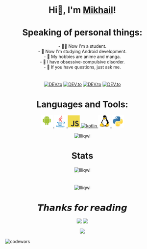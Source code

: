 <h1 align="center">Hi👋, I'm <a href="https://t.me/lliqwi">Mikhail</a>!</h1>
<h1 align="center"> Speaking of personal things:</h1>
<div align="center">- 👨‍🏛 Now I'm a student.</div>
<div align="center">- 🌱 Now I'm studying Android development.</div>
<div align="center">- 🤔 My hobbies are anime and manga.</div>
<div align="center">- 💼 I have obsessive-compulsive disorder.</div>
<div align="center">- 💬 If you have questions, just ask me.</div>
<div align="center">
    <h1></h1>
</div>
<div align="center"><a href="https://shikimori.me/liqwi" target="_blank"><img src="https://img.shields.io/badge/Shikimori-%23800080?logo=Logo" alt="DEV.to"></a>
<a href="https://vk.com/halliucination" target="_blank"><img src="https://img.shields.io/badge/Вконтакте-%230000FF?logo=Logo" alt="DEV.to"></a>
<a href="https://soundcloud.com/liqwi" target="_blank"><img src="https://img.shields.io/badge/Soundcloud-%23FFA500?logo=Logo" alt="DEV.to"></a>
<a href="https://t.me/lliqwi" target="_blank"><img src="https://img.shields.io/badge/Telegram-%2300BFFF?logo=Logo" alt="DEV.to"></a>
</div>
<h1 align="center">Languages and Tools:</h1>
<p align="center"> <a href="https://developer.android.com" target="_blank" rel="noreferrer"> <img src="https://raw.githubusercontent.com/devicons/devicon/master/icons/android/android-original-wordmark.svg" alt="android" width="40" height="40"/> </a> <a href="https://www.java.com" target="_blank" rel="noreferrer"> <img src="https://raw.githubusercontent.com/devicons/devicon/master/icons/java/java-original.svg" alt="java" width="40" height="40"/> </a> <a href="https://developer.mozilla.org/en-US/docs/Web/JavaScript" target="_blank" rel="noreferrer"> <img src="https://raw.githubusercontent.com/devicons/devicon/master/icons/javascript/javascript-original.svg" alt="javascript" width="40" height="40"/> </a> <a href="https://kotlinlang.org" target="_blank" rel="noreferrer"> <img src="https://www.vectorlogo.zone/logos/kotlinlang/kotlinlang-icon.svg" alt="kotlin" width="40" height="40"/> </a> <a href="https://www.linux.org/" target="_blank" rel="noreferrer"> <img src="https://raw.githubusercontent.com/devicons/devicon/master/icons/linux/linux-original.svg" alt="linux" width="40" height="40"/> </a> <a href="https://www.python.org" target="_blank" rel="noreferrer"> <img src="https://raw.githubusercontent.com/devicons/devicon/master/icons/python/python-original.svg" alt="python" width="40" height="40"/> </a> </p>
<div align="center"><img align="center" src="https://github-readme-stats.vercel.app/api/top-langs?username=llliqwi&show_icons=true&locale=en&layout=compact&theme=tokyonight" alt="llliqwi" /></div>

<div align="center">
    <h1>Stats</h1>
</div>
<div align="center"><img align="center" src="https://github-readme-stats.vercel.app/api?username=llliqwi&show_icons=true&locale=en&theme=tokyonight" alt="llliqwi" /> </div>
<div align="center">
    <h1> </h1>
</div>
<div align="center"><img align="center" src="https://github-readme-streak-stats.herokuapp.com/?user=llliqwi&&theme=tokyonight" alt="llliqwi" /></div>

<div align="center">
    <h1>𝙏𝙝𝙖𝙣𝙠𝙨 𝙛𝙤𝙧 𝙧𝙚𝙖𝙙𝙞𝙣𝙜</h1>
</div>

<div align="center">
    <img src="https://typograssy.deno.dev/api?text=Thank%20you%20for%20visiting%20my%20profile!&l0=none&l1=ef858c&l2=62b7d8&l3=ffb6c1&l4=caf9ff&bg=none&frame=none&speed=250&comment=">
    <img src="https://count.getloli.com/get/@Art1ord?theme=moebooru">
</div>



<p align="center"><img src="https://komarev.com/ghpvc/?username=llliqwi&style=flat-square&color=blueviolet" alt=""><img
src="https://img.shields.io/github/followers/llliqwi?logo=github&style=for-the-badge&color=0891b2&labelColor=1c1917" /> </p>

![codewars](https://www.codewars.com/users/llliqwi/badges/large)









